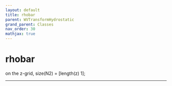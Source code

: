 ```yaml
---
layout: default
title: rhobar
parent: WVTransformHydrostatic
grand_parent: Classes
nav_order: 30
mathjax: true
---
```


#  rhobar

on the z-grid, size(N2) = [length(z) 1];


---

